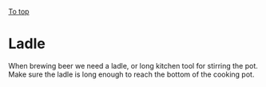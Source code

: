 [To top](#sub-content "top")
# Ladle
When brewing beer we need a ladle, or long kitchen tool for stirring the pot.
Make sure the ladle is long enough to reach the bottom of the cooking pot.

